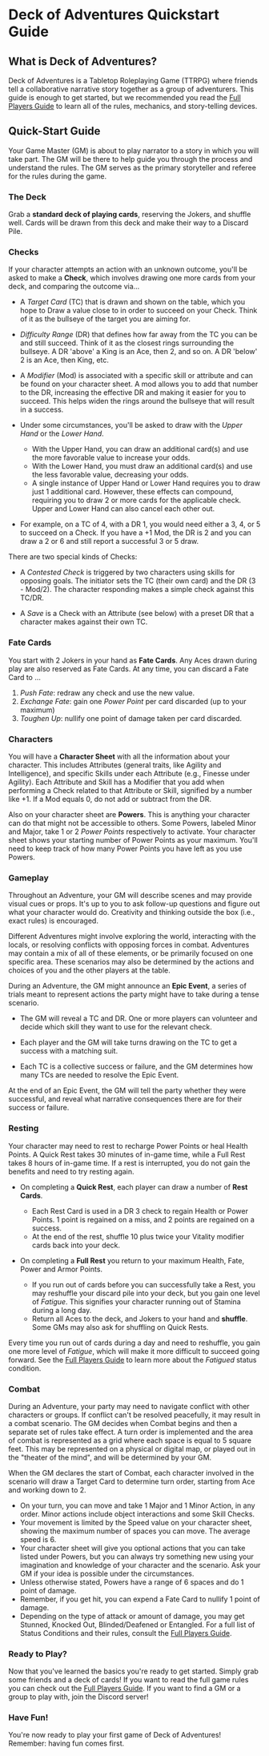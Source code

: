 # Deck of Adventures Quickstart Guide

## What is Deck of Adventures?

Deck of Adventures is a Tabletop Roleplaying Game (TTRPG) where friends tell a
collaborative narrative story together as a group of adventurers. This guide is enough
to get started, but we recommended you read the [Full Players Guide](./01_PlayerGuideFull.md)
to learn all of the rules, mechanics, and story-telling devices.

## Quick-Start Guide

Your Game Master (GM) is about to play narrator to a story in which you will take part.
The GM will be there to help guide you through the process and understand the rules.
The GM serves as the primary storyteller and referee for the rules during the game.

### The Deck

Grab a **standard deck of playing cards**, reserving the Jokers, and shuffle well. Cards
will be drawn from this deck and make their way to a Discard Pile.

### Checks

If your character attempts an action with an unknown outcome, you'll be asked to make
a **Check**, which involves drawing one more cards from your deck, and comparing the
outcome via...

- A *Target Card* (TC) that is drawn and shown on the table, which you hope to Draw a
  value close to in order to succeed on your Check. Think of it as the bullseye of
  the target you are aiming for.

- *Difficulty Range* (DR) that defines how far away from the TC you can be and still
  succeed. Think of it as the closest rings surrounding the bullseye. A DR 'above' a
  King is an Ace, then 2, and so on. A DR 'below' 2 is an Ace, then King, etc.

- A *Modifier* (Mod) is associated with a specific skill or attribute and can be found
  on your character sheet. A mod allows you to add that number to the DR, increasing the
  effective DR and making it easier for you to succeed. This helps widen the rings
  around the bullseye that will result in a success.

- Under some circumstances, you'll be asked to draw with the *Upper Hand* or the *Lower Hand*.
    - With the Upper Hand, you can draw an additional card(s) and use the more
     favorable value to increase your odds.
    - With the Lower Hand, you must draw an additional card(s) and use the less
     favorable value, decreasing your odds.
    - A single instance of Upper Hand or Lower Hand requires you to draw just 1
     additional card. However, these effects can compound, requiring you to draw 2
     or more cards for the applicable check. Upper and Lower Hand can also cancel
     each other out.

- For example, on a TC of 4, with a DR 1, you would need either a 3, 4, or 5 to
  succeed on a Check. If you have a +1 Mod, the DR is 2 and you can draw a 2 or 6 and
  still report a successful 3 or 5 draw.

There are two special kinds of Checks:

- A *Contested Check* is triggered by two characters using skills for opposing goals.
  The initiator sets the TC (their own card) and the DR (3 - Mod/2). The character
  responding makes a simple check against this TC/DR.

- A *Save* is a Check with an Attribute (see below) with a preset DR that a character
  makes against their own TC.

### Fate Cards

You start with 2 Jokers in your hand as **Fate Cards**. Any Aces drawn during play are
also reserved as Fate Cards. At any time, you can discard a Fate Card to ...

  1. *Push Fate*: redraw any check and use the new value.
  2. *Exchange Fate*: gain one *Power Point* per card discarded (up to your maximum)
  3. *Toughen Up*: nullify one point of damage taken per card discarded.

### Characters

You will have a **Character Sheet** with all the information about your character. This
includes Attributes (general traits, like Agility and Intelligence), and specific
Skills under each Attribute (e.g., Finesse under Agility). Each Attribute and Skill has
a Modifier that you add when performing a Check related to that Attribute or Skill,
signified by a number like +1. If a Mod equals 0, do not add or subtract from the DR.

Also on your character sheet are **Powers**. This is anything your character can do
that might not be accessible to others. Some Powers, labeled Minor and Major, take 1 or
2 *Power Points* respectively to activate. Your character sheet shows your starting
number of Power Points as your maximum. You'll need to keep track of how many Power
Points you have left as you use Powers.

### Gameplay

Throughout an Adventure, your GM will describe scenes and may provide visual cues or
props. It's up to you to ask follow-up questions and figure out what your character
would do. Creativity and thinking outside the box (i.e., exact rules) is encouraged.

Different Adventures might involve exploring the world, interacting with the locals, or
resolving conflicts with opposing forces in combat. Adventures may contain a mix of all
of these elements, or be primarily focused on one specific area. These scenarios may
also be determined by the actions and choices of you and the other players at the table.

During an Adventure, the GM might announce an **Epic Event**, a series of trials meant
to represent actions the party might have to take during a tense scenario.

- The GM will reveal a TC and DR. One or more players can volunteer and decide which
  skill they want to use for the relevant check.

- Each player and the GM will take turns drawing on the TC to get a success with a
  matching suit.

- Each TC is a collective success or failure, and the GM determines how many TCs are
  needed to resolve the Epic Event.

At the end of an Epic Event, the GM will tell the party whether they were successful,
and reveal what narrative consequences there are for their success or failure.

### Resting

Your character may need to rest to recharge Power Points or heal Health Points. A Quick
Rest takes 30 minutes of in-game time, while a Full Rest takes 8 hours of in-game time.
If a rest is interrupted, you do not gain the benefits and need to try resting again.

- On completing a **Quick Rest**, each player can draw a number of **Rest Cards**.
    - Each Rest Card is used in a DR 3 check to regain Health or Power Points. 1 point
      is regained on a miss, and 2 points are regained on a success.
    - At the end of the rest, shuffle 10 plus twice your Vitality modifier cards back
      into your deck.

- On completing a **Full Rest** you return to your maximum Health, Fate, Power and Armor
  Points.
    - If you run out of cards before you can successfully take a Rest, you may
     reshuffle your discard pile into your deck, but you gain one level of *Fatigue*.
     This signifies your character running out of Stamina during a long day.
    - Return all Aces to the deck, and Jokers to your hand and **shuffle**. Some GMs may
    also ask for shuffling on Quick Rests.

Every time you run out of cards during a day and need to reshuffle, you gain one more
level of *Fatigue*, which will make it more difficult to succeed going forward. See the
[Full Players Guide](./01_PlayerGuideFull.md/#status-conditions) to learn more about the
*Fatigued* status condition.

### Combat

During an Adventure, your party may need to navigate conflict with other characters or
groups. If conflict can't be resolved peacefully, it may result in a combat scenario.
The GM decides when Combat begins and then a separate set of rules take effect. A turn
order is implemented and the area of combat is represented as a grid where each space is
equal to 5 square feet. This may be represented on a physical or digital map, or played
out in the "theater of the mind", and will be determined by your GM.

When the GM declares the start of Combat, each character involved in the scenario will
draw a Target Card to determine turn order, starting from Ace and working down to 2.

- On your turn, you can move and take 1 Major and 1 Minor Action, in any order.
  Minor actions include object interactions and some Skill Checks.
- Your movement is limited by the Speed value on your character sheet, showing the
  maximum number of spaces you can move. The average speed is 6.
- Your character sheet will give you optional actions that you can take listed under
  Powers, but you can always try something new using your imagination and knowledge of
  your character and the scenario. Ask your GM if your idea is possible under the
  circumstances.
- Unless otherwise stated, Powers have a range of 6 spaces and do 1 point of damage.
- Remember, if you get hit, you can expend a Fate Card to nullify 1 point of damage.
- Depending on the type of attack or amount of damage, you may get Stunned, Knocked Out,
  Blinded/Deafened or Entangled. For a full list of Status Conditions and their rules,
  consult the [Full Players Guide](./01_PlayerGuideFull.md/#status-conditions).

### Ready to Play?

Now that you've learned the basics you're ready to get started. Simply grab some friends
and a deck of cards! If you want to read the full game rules you can check out the
[Full Players Guide](./01_PlayerGuideFull.md). If you want to find a GM or a group to play
with, join the Discord server!

### Have Fun!

You're now ready to play your first game of Deck of Adventures! Remember: having fun
comes first.
